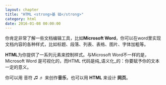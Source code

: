 ```yaml
---
layout: chapter
title: "HTML <strong>基 础</strong>"
category: html
date: 2016-01-08 00:00:00
---
```




你肯定非常了解一些文档编辑工具，比如<strong>Microsoft Word</strong>，你可以在word里实现文档内容的各种样式，比如标题、段落、列表、表格、图片、字体加粗等。

**HTML**为你提供了一系列元素来控制样式。与Microsoft Word不一样的是，Microsoft Word 是可视化的，而HTML 代码是纯_语义化_的：你要赋予你的文本一定的意义。

你可以用 音符 ♫ ♬ 来创作**音乐**，也可以用 **HTML** 来设计 **网页**。